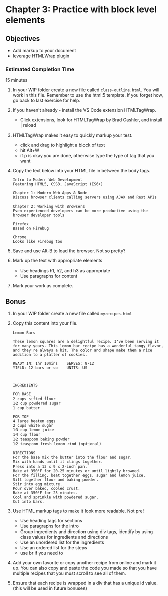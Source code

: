 # Chapter 3: Practice with block level elements

## Objectives
* Add markup to your document
* leverage HTMLWrap plugin

### Estimated Completion Time 
15 minutes
 
1. In your WIP folder create a new file called  `class-outline.html`. You will work in this file. Remember to use the html:5 template. If you forget how, go back to last exercise for help.

1. If you haven't already - install the VS Code extension HTMLTagWrap.
    * Click extensions, look for HTMLTagWrap by Brad Gashler, and install | reload
    
1. HTMLTagWrap makes it easy to quickly markup your test.
    * click and drag to highlight a block of text
    * hit Alt+W 
    * if p is okay you are done, otherwise type the type of tag that you want

1. Copy the text below into your HTML file in between the body tags.

    ```
    Intro to Modern Web Development
    Featuring HTML5, CSS3, JavaScript (ES6+)

    Chapter 1: Modern Web Apps & Node
    Discuss browser clients calling servers using AJAX and Rest APIs

    Chapter 2: Working with Browsers
    Even experienced developers can be more productive using the browser developer tools

    Firefox
    Based on Firebug

    Chrome
    Looks like Firebug too
    ```

1. Save and use Alt-B to load the browser. Not so pretty?

1. Mark up the text with appropriate elements
    * Use headings h1, h2, and h3 as appropriate
    * Use paragraphs for content

1. Mark your work as complete. 

## Bonus

1. In your WIP folder create a new file called  `myrecipes.html`

1. Copy this content into your file.

    ```
    Lemon Bars

    These lemon squares are a delightful recipe. I've been serving it for many years. This lemon bar recipe has a wonderful tangy flavor, and they're always a hit. The color and shape make them a nice addition to a platter of cookies.

    READY IN: 1hr 10mins	SERVES: 8-12
    YIELD: 12 bars or so	UNITS: US



    INGREDIENTS 

    FOR BASE
    2 cups sifted flour
    1⁄2 cup powdered sugar
    1 cup butter

    FOR TOP
    4 large beaten eggs
    2 cups white sugar
    1⁄3 cup lemon juice
    1⁄4 cup flour
    1⁄2 teaspoon baking powder
    1⁄2 teaspoon fresh lemon rind (optional)

    DIRECTIONS
    For the base mix the butter into the flour and sugar.
    Mix with hands until it clings together.
    Press into a 13 x 9 x 2-inch pan.
    Bake at 350°F for 20-25 minutes or until lightly browned.
    For the filling, beat together eggs, sugar and lemon juice.
    Sift together flour and baking powder.
    Stir into egg mixture.
    Pour over baked, cooled crust.
    Bake at 350°F for 25 minutes.
    Cool and sprinkle with powdered sugar.
    Cut into bars.
    ```


1. Use HTML markup tags to make it look more readable. Not pre!

    * Use heading tags for sections 
    * Use paragraphs for the intro
    * Group ingredients and direction using div tags, identify by using class values for ingredients and directions
    * Use an unordered list for the ingredients
    * Use an ordered list for the steps
    * use br if you need to

1. Add your own favorite or copy another recipe from online and mark it up. You can also copy and paste the code you made so that you have multiple recipes that you must scroll to see all of them. 

1. Ensure that each recipe is wrapped in a div that has a unique id value. (this will be used in future bonuses) 


